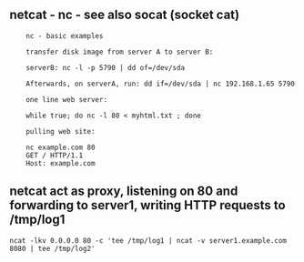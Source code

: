 ## netcat - nc - see also socat (socket cat)

```
    nc - basic examples

    transfer disk image from server A to server B:

    serverB: nc -l -p 5790 | dd of=/dev/sda

    Afterwards, on serverA, run: dd if=/dev/sda | nc 192.168.1.65 5790

    one line web server:

    while true; do nc -l 80 < myhtml.txt ; done

    pulling web site:

    nc example.com 80
    GET / HTTP/1.1
    Host: example.com

```

## netcat act as proxy, listening on 80 and forwarding to server1, writing HTTP requests to /tmp/log1
```
ncat -lkv 0.0.0.0 80 -c 'tee /tmp/log1 | ncat -v server1.example.com 8080 | tee /tmp/log2'
```
